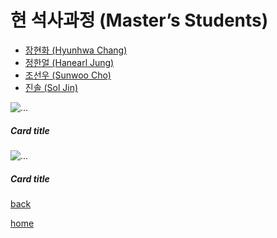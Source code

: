 # **현 석사과정 (Master’s Students)**  
- [장현화 (Hyunhwa Chang)](./HyunhwaChang.md)
- [정한얼 (Hanearl Jung)](./HanearlJung.md)
- [조선우 (Sunwoo Cho)](./SunwooCho.md)
- [진솔 (Sol Jin)](./SolJin.md)

<div class="container"> 
  <div class="row"> 
    <div class="col-3"> 
      <div class="card" style="width: 18rem;">
        <img src="https://github.com/idslab-snu/idslab-snu.github.io/blob/master/pic/members/HyunhwaChang.jpeg" class="card-img-top" alt="...">
          <div class="card-body">
           <h5 class="card-title">Card title</h5> 
        </div> 
      </div> 
    </div> 
    <div class="col-3"></div> 
    <div class="col-3"></div> 
    <div class="col-3"></div> 
  </div> 
  <div class="row"> 
    <div class="col-3"></div> 
    <div class="col-3"></div> 
    <div class="col-3"></div> 
    <div class="col-3"></div> 
  </div> 
</div>

<div class="container"> 
  <div class="row"> 
    <div class="col-3"> 
      <div class="card" style="width: 18rem;">
        <img src="https://github.com/idslab-snu/idslab-snu.github.io/blob/master/pic/members/SolJin.jpeg" class="card-img-top" alt="...">
          <div class="card-body">
           <h5 class="card-title">Card title</h5> 
        </div> 
      </div> 
    </div> 
    <div class="col-3"></div> 
    <div class="col-3"></div> 
    <div class="col-3"></div> 
  </div> 
  <div class="row"> 
    <div class="col-3"></div> 
    <div class="col-3"></div> 
    <div class="col-3"></div> 
    <div class="col-3"></div> 
  </div> 
</div>



[back](../)

[home](../../index.md)
